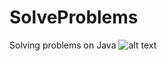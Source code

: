 # SolveProblems
Solving problems on Java
![alt text](https://www.oracle.com/a/ocom/img/rc30v1-java-se.png)
